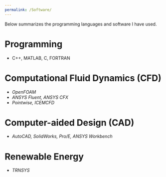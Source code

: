 ```yaml
---
permalink: /Software/
---
```


Below summarizes the programming languages and software I have used.

# Programming 
- C++, MATLAB, C, FORTRAN


# Computational Fluid Dynamics (CFD)
- _OpenFOAM_
- _ANSYS Fluent, ANSYS CFX_
- _Pointwise, ICEMCFD_ 


# Computer-aided Design (CAD) 
- _AutoCAD, SolidWorks, Pro/E, ANSYS Workbench_


# Renewable Energy 
- _TRNSYS_



